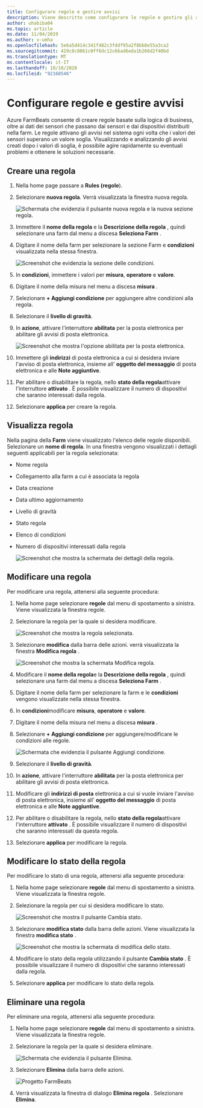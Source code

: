 ```yaml
---
title: Configurare regole e gestire avvisi
description: Viene descritto come configurare le regole e gestire gli avvisi in FarmBeats
author: uhabiba04
ms.topic: article
ms.date: 11/04/2019
ms.author: v-umha
ms.openlocfilehash: 5e6a5d414c341f482c3fddf95a2f8bb8e55a3ca2
ms.sourcegitcommit: 419c8c8061c0ff6dc12c66ad6eda1b266d2f40bd
ms.translationtype: MT
ms.contentlocale: it-IT
ms.lasthandoff: 10/18/2020
ms.locfileid: "92168546"
---
```

# <a name="configure-rules-and-manage-alerts"></a>Configurare regole e gestire avvisi

Azure FarmBeats consente di creare regole basate sulla logica di business, oltre ai dati dei sensori che passano dai sensori e dai dispositivi distribuiti nella farm. Le regole attivano gli avvisi nel sistema ogni volta che i valori dei sensori superano un valore soglia. Visualizzando e analizzando gli avvisi creati dopo i valori di soglia, è possibile agire rapidamente su eventuali problemi e ottenere le soluzioni necessarie.

## <a name="create-rule"></a>Creare una regola

1. Nella home page passare a **Rules (regole**).
2. Selezionare **nuova regola**. Verrà visualizzata la finestra nuova regola.

    ![Schermata che evidenzia il pulsante nuova regola e la nuova sezione regola.](./media/configure-rules-and-alerts-in-azure-farmbeats/new-rule-1.png)

3. Immettere il **nome della regola** e la **Descrizione della regola** , quindi selezionare una farm dal menu a discesa **Seleziona Farm** .
4. Digitare il nome della farm per selezionare la sezione Farm e **condizioni** visualizzata nella stessa finestra.  

    ![Screenshot che evidenzia la sezione delle condizioni.](./media/configure-rules-and-alerts-in-azure-farmbeats/new-rule-condition-1.png)

5. In **condizioni**, immettere i valori per **misura**, **operatore** e **valore**.
6. Digitare il nome della misura nel menu a discesa **misura** .
7. Selezionare **+ Aggiungi condizione** per aggiungere altre condizioni alla regola.
8. Selezionare il **livello di gravità**.
9. In **azione**, attivare l'interruttore **abilitata** per la posta elettronica per abilitare gli avvisi di posta elettronica.

    ![Screenshot che mostra l'opzione abilitata per la posta elettronica.](./media/configure-rules-and-alerts-in-azure-farmbeats/new-rule-email-1.png)

10. Immettere gli **indirizzi** di posta elettronica a cui si desidera inviare l'avviso di posta elettronica, insieme all' **oggetto del messaggio** di posta elettronica e alle **Note aggiuntive**.  
11. Per abilitare o disabilitare la regola, nello **stato della regola**attivare l'interruttore **attivato** .
    È possibile visualizzare il numero di dispositivi che saranno interessati dalla regola.
12. Selezionare **applica** per creare la regola.

## <a name="view-rule"></a>Visualizza regola

Nella pagina della **Farm** viene visualizzato l'elenco delle regole disponibili. Selezionare un **nome di regola**. In una finestra vengono visualizzati i dettagli seguenti applicabili per la regola selezionata:
 - Nome regola
 - Collegamento alla farm a cui è associata la regola
 - Data creazione
 - Data ultimo aggiornamento
 - Livello di gravità
 - Stato regola
 - Elenco di condizioni  
 - Numero di dispositivi interessati dalla regola

    ![Screenshot che mostra la schermata dei dettagli della regola.](./media/configure-rules-and-alerts-in-azure-farmbeats/view-rule-1.png)

## <a name="edit-rule"></a>Modificare una regola

Per modificare una regola, attenersi alla seguente procedura:

1. Nella home page selezionare **regole** dal menu di spostamento a sinistra.
   Viene visualizzata la finestra regole.
2. Selezionare la regola per la quale si desidera modificare.

    ![Screenshot che mostra la regola selezionata.](./media/configure-rules-and-alerts-in-azure-farmbeats/edit-rule-action-bar-1.png)

3. Selezionare **modifica** dalla barra delle azioni. verrà visualizzata la finestra **Modifica regola** .

    ![Screenshot che mostra la schermata Modifica regola.](./media/configure-rules-and-alerts-in-azure-farmbeats/edit-rule-one-1.png)

4. Modificare il **nome della regola**e la **Descrizione della regola** , quindi selezionare una farm dal menu a discesa **Seleziona Farm** .
5. Digitare il nome della farm per selezionare la farm e le **condizioni** vengono visualizzate nella stessa finestra.  
6. In **condizioni**modificare **misura**, **operatore** e **valore**.
7. Digitare il nome della misura nel menu a discesa **misura** .
8. Selezionare **+ Aggiungi condizione** per aggiungere/modificare le condizioni alle regole.

    ![Schermata che evidenzia il pulsante Aggiungi condizione.](./media/configure-rules-and-alerts-in-azure-farmbeats/edit-rule-two-1.png)

9.  Selezionare il **livello di gravità**.  
10. In **azione**, attivare l'interruttore **abilitata** per la posta elettronica per abilitare gli avvisi di posta elettronica.
11. Modificare gli **indirizzi di posta** elettronica a cui si vuole inviare l'avviso di posta elettronica, insieme all' **oggetto del messaggio** di posta elettronica e alle **Note aggiuntive**.  
12. Per abilitare o disabilitare la regola, nello **stato della regola**attivare l'interruttore **attivato** .
È possibile visualizzare il numero di dispositivi che saranno interessati da questa regola.
13. Selezionare **applica** per modificare la regola.

## <a name="change-rule-status"></a>Modificare lo stato della regola

Per modificare lo stato di una regola, attenersi alla seguente procedura:

1. Nella home page selezionare **regole** dal menu di spostamento a sinistra. Viene visualizzata la finestra regole.
2. Selezionare la regola per cui si desidera modificare lo stato.

    ![Screenshot che mostra il pulsante Cambia stato.](./media/configure-rules-and-alerts-in-azure-farmbeats/change-status-rule-action-bar-1.png)

3. Selezionare **modifica stato** dalla barra delle azioni. Viene visualizzata la finestra **modifica stato** .

    ![Screenshot che mostra la schermata di modifica dello stato.](./media/configure-rules-and-alerts-in-azure-farmbeats/rule-change-status-1.png)

3. Modificare lo stato della regola utilizzando il pulsante **Cambia stato** .
   È possibile visualizzare il numero di dispositivi che saranno interessati dalla regola.
4. Selezionare **applica** per modificare lo stato della regola.

## <a name="delete-rule"></a>Eliminare una regola

Per eliminare una regola, attenersi alla seguente procedura:

1. Nella home page selezionare **regole** dal menu di spostamento a sinistra. Viene visualizzata la finestra regole.
2. Selezionare la regola per la quale si desidera eliminare.

    ![Schermata che evidenzia il pulsante Elimina.](./media/configure-rules-and-alerts-in-azure-farmbeats/delete-rule-action-bar-1.png)

3. Selezionare **Elimina** dalla barra delle azioni.

    ![Progetto FarmBeats](./media/configure-rules-and-alerts-in-azure-farmbeats/delete-rule-1.png)

4. Verrà visualizzata la finestra di dialogo **Elimina regola** . Selezionare **Elimina**.
